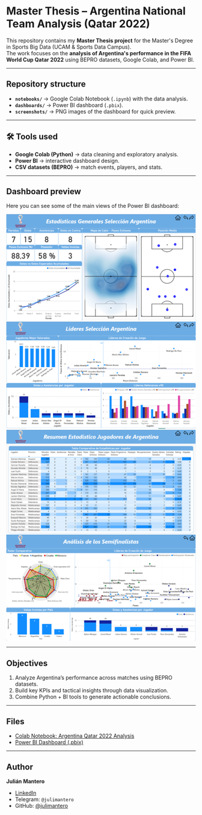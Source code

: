 #  Master Thesis – Argentina National Team Analysis (Qatar 2022)

This repository contains my **Master Thesis project** for the Master's Degree in Sports Big Data (UCAM & Sports Data Campus).  
The work focuses on the **analysis of Argentina's performance in the FIFA World Cup Qatar 2022** using BEPRO datasets, Google Colab, and Power BI.

---

##  Repository structure

- **`notebooks/`** → Google Colab Notebook (`.ipynb`) with the data analysis.  
- **`dashboards/`** → Power BI dashboard (`.pbix`).  
- **`screenshots/`** → PNG images of the dashboard for quick preview.  

---

## 🛠 Tools used

- **Google Colab (Python)** → data cleaning and exploratory analysis.  
- **Power BI** → interactive dashboard design.  
- **CSV datasets (BEPRO)** → match events, players, and stats.  

---

##  Dashboard preview

Here you can see some of the main views of the Power BI dashboard:  

![Dashboard Screenshot 1](screenshots/Dashboardscreenshot1.png)
![Dashboard Screenshot 2](screenshots/Dashboardscreenshot2.png)
![Dashboard Screenshot 3](screenshots/Dashboardscreenshot3.png)
![Dashboard Screenshot 4](screenshots/Dashboardscreenshot4.png)  

---

##  Objectives

1. Analyze Argentina’s performance across matches using BEPRO datasets.  
2. Build key KPIs and tactical insights through data visualization.  
3. Combine Python + BI tools to generate actionable conclusions.  

---

##  Files

- [Colab Notebook: Argentina Qatar 2022 Analysis](notebooks/notebooksargentina_qatar2022_analysis.ipynb)  
- [Power BI Dashboard (.pbix)](dashboards/dashboardsargentina_qatar2022.pbix)  

---

##  Author

**Julián Mantero**  
- [LinkedIn](https://www.linkedin.com/in/juli%C3%A1n-mantero/)  
- Telegram: `@julimantero`  
- GitHub: [@julimantero](https://github.com/julimantero)  
